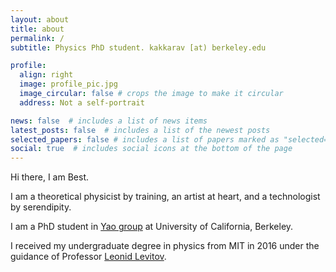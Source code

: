 ```yaml
---
layout: about
title: about
permalink: /
subtitle: Physics PhD student. kakkarav [at) berkeley.edu

profile:
  align: right
  image: profile_pic.jpg
  image_circular: false # crops the image to make it circular
  address: Not a self-portrait

news: false  # includes a list of news items
latest_posts: false  # includes a list of the newest posts
selected_papers: false # includes a list of papers marked as "selected={true}"
social: true  # includes social icons at the bottom of the page
---
```


Hi there, I am Best.

I am a theoretical physicist by training, an artist at heart, and a technologist by serendipity.

I am a PhD student in [Yao group](https://quantumoptics.physics.berkeley.edu/) at University of California, Berkeley.

I received my undergraduate degree in physics from MIT in 2016 under the guidance of Professor [Leonid Levitov](http://www.mit.edu/~levitov/). 
